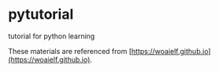 # pytutorial
tutorial for python learning

These materials are referenced from [https://woaielf.github.io](https://woaielf.github.io).

